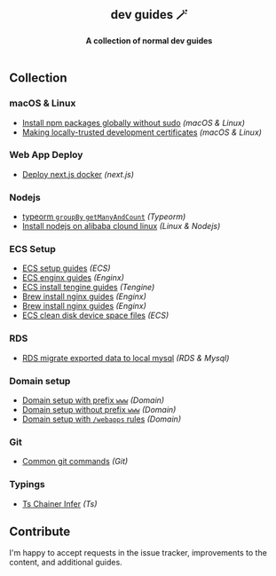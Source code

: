 <div align="center">
  <h2>dev guides 🪄</h2>
  <strong>A collection of normal dev guides</strong>
  <br />
  <br />
</div>

## Collection

### macOS & Linux

- [Install npm packages globally without sudo](docs/npm-global-without-sudo.md) _(macOS & Linux)_
- [Making locally-trusted development certificates](docs/locally-trusted-development-certificates.md) _(macOS & Linux)_

### Web App Deploy

- [Deploy next.js docker](docs/deploy-next-docker.md) _(next.js)_

### Nodejs

- [typeorm `groupBy` `getManyAndCount`](docs/typeorm-groupby-getmany.md) _(Typeorm)_
- [Install nodejs on alibaba clound linux](docs/install-nodejs-on-alibaba-linux.md) _(Linux & Nodejs)_

### ECS Setup

- [ECS setup guides](docs/ecs-setup-guides.md) _(ECS)_
- [ECS enginx guides](docs/ecs-nginx-setup.md) _(Enginx)_
- [ECS install tengine guides](docs/install-tengine-on-linux.md) _(Tengine)_
- [Brew install nginx guides](docs/brew-install-nginx.md) _(Enginx)_
- [Brew install nginx guides](docs/brew-install-nginx.md) _(Enginx)_
- [ECS clean disk device space files](docs/ecs-clean-disk-device-space.md) _(ECS)_

### RDS

- [RDS migrate exported data to local mysql](docs/rds-import-to-local.md) _(RDS & Mysql)_

### Domain setup

- [Domain setup with prefix `www`](docs/domain-setup-with-www-prefix.md) _(Domain)_
- [Domain setup without prefix `www`](docs/domain-setup-without-www-prefix.md) _(Domain)_
- [Domain setup with `/webapps` rules](docs/domain-setup-with-webapps-prefix-rule.md) _(Domain)_

### Git

- [Common git commands](docs/git-command.md) _(Git)_

### Typings

- [Ts Chainer Infer](docs/ts-chainer-infer.md) _(Ts)_

## Contribute

I'm happy to accept requests in the issue tracker, improvements to the content, and additional guides.

